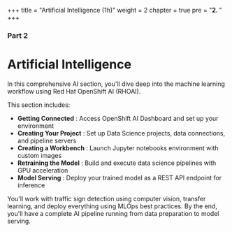 +++
title = "Artificial Intelligence (1h)"
weight = 2
chapter = true
pre = "<b>2. </b>"
+++

### Part 2

# Artificial Intelligence

In this comprehensive AI section, you'll dive deep into the machine learning workflow using Red Hat OpenShift AI (RHOAI).

This section includes:
- **Getting Connected** : Access OpenShift AI Dashboard and set up your environment
- **Creating Your Project** : Set up Data Science projects, data connections, and pipeline servers
- **Creating a Workbench** : Launch Jupyter notebooks environment with custom images
- **Retraining the Model** : Build and execute data science pipelines with GPU acceleration
- **Model Serving** : Deploy your trained model as a REST API endpoint for inference

You'll work with traffic sign detection using computer vision, transfer learning, and deploy everything using MLOps best practices. By the end, you'll have a complete AI pipeline running from data preparation to model serving.
